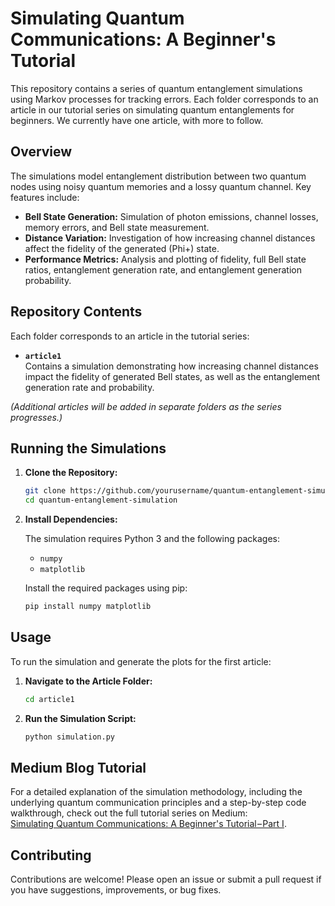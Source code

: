 # Simulating Quantum Communications: A Beginner's Tutorial

This repository contains a series of quantum entanglement simulations using Markov processes for tracking errors. Each folder corresponds to an article in our tutorial series on simulating quantum entanglements for beginners. 
We currently have one article, with more to follow.

## Overview

The simulations model entanglement distribution between two quantum nodes using noisy quantum memories and a lossy quantum channel. Key features include:

- **Bell State Generation:** Simulation of photon emissions, channel losses, memory errors, and Bell state measurement.
- **Distance Variation:** Investigation of how increasing channel distances affect the fidelity of the generated (Phi+) state.
- **Performance Metrics:** Analysis and plotting of fidelity, full Bell state ratios, entanglement generation rate, and entanglement generation probability.

## Repository Contents

Each folder corresponds to an article in the tutorial series:

- **`article1`**  
  Contains a simulation demonstrating how increasing channel distances impact the fidelity of generated Bell states, as well as the entanglement generation rate and probability.

*(Additional articles will be added in separate folders as the series progresses.)*

## Running the Simulations

1. **Clone the Repository:**

   ```bash
   git clone https://github.com/yourusername/quantum-entanglement-simulation.git
   cd quantum-entanglement-simulation
   ```

2. **Install Dependencies:**

   The simulation requires Python 3 and the following packages:
   - `numpy`
   - `matplotlib`

   Install the required packages using pip:

   ```bash
   pip install numpy matplotlib
   ```

## Usage

To run the simulation and generate the plots for the first article:

1. **Navigate to the Article Folder:**

   ```bash
   cd article1
   ```

2. **Run the Simulation Script:**

   ```bash
   python simulation.py
   ```

## Medium Blog Tutorial

For a detailed explanation of the simulation methodology, including the underlying quantum communication principles and a step-by-step code walkthrough, check out the full tutorial series on Medium:  
[Simulating Quantum Communications: A Beginner's Tutorial – Part I](https://medium.com/your-blog-link).

## Contributing

Contributions are welcome! Please open an issue or submit a pull request if you have suggestions, improvements, or bug fixes.